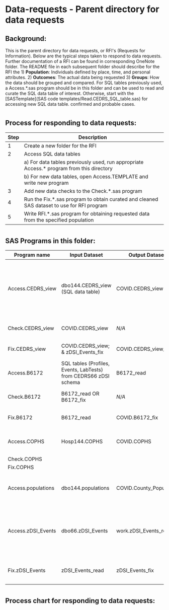 # Data-requests - Parent directory for data requests

## Background: 
This is the parent directory for data requests, or RFI's (Requests for Information). Below are the typical steps taken to respond to data requests. Further documentation of a RFI can be found in corresponding OneNote folder. The README file in each subsequent folder should describe for the RFI the
        1) **Population**:  Individuals defined by place, time, and personal attributes.
        2) **Outcomes**:  The actual data being requested
        3) **Groups**: How the data should be grouped and compared. 
For SQL tables previously used, a Access.*.sas program should be in this folder and can be used to read and curate the SQL data table of interest. Otherwise, start with the [SASTemplate](SAS code templates/Read.CEDRS_SQL_table.sas) for accessing new SQL data table.  confirmed and probable cases.

#
## Process for responding to data requests:
|Step          |Description                                        |
|--------------|---------------------------------------------------|
|1|Create a new folder for the RFI
|2|Access SQL data tables
| | a) For data tables previously used, run appropriate Access.* program from this directory|
| | b) For new data tables, open Access.TEMPLATE and write new program|
|3| Add new data checks to the Check.*.sas program|
|4| Run the Fix.*.sas program to obtain curated and cleaned SAS dataset to use for RFI program|
|5| Write RFI.*.sas program for obtaining requested data from the specified population


#             
## SAS Programs in this folder:

| Program name    | Input Dataset  | Output Dataset   | Purpose                                  
| --------------- | -------------- | ---------------- | ---------------------------------------| 
| Access.CEDRS_view | dbo144.CEDRS_view (SQL data table) | COVID.CEDRS_view | Access CEDRS_view table and adjust variable types and length and save as SAS dataset|
| Check.CEDRS_view| COVID.CEDRS_view|*N/A*|Conduct data quality checks|
| Fix.CEDRS_view|COVID.CEDRS_view; & zDSI_Events_fix|COVID.CEDRS_view_fix|Edit County and Age variables|
| Access.B6172|SQL tables (Profiles, Events, LabTests) from CEDRS66 zDSI schema |B6172_read|Create SAS dataset of variant cases|
|Check.B6172|B6172_read OR B6172_fix|*N/A*|Conduct data quality checks|
|Fix.B6172|B6172_read|COVID.B6172_fix|Make edits to B6172.read dataset|
| Access.COPHS| Hosp144.COPHS|COVID.COPHS|Create SAS dataset from COPHS hospital data|
|Check.COPHS|  |  |  |
|Fix.COPHS| | | |
| Access.populations|dbo144.populations|COVID.County_Population|Create SAS dataset of county population data|
|Access.zDSI_Events|dbo66.zDSI_Events|work.zDSI_Events_read|Access Profiles table and adjust variable types and length and save as SAS dataset.
|Fix.zDSI_Events|zDSI_Events_read|zDSI_Events_fix|Convert age for all age types to Age_in_Years

#
## Process chart for responding to data requests:

